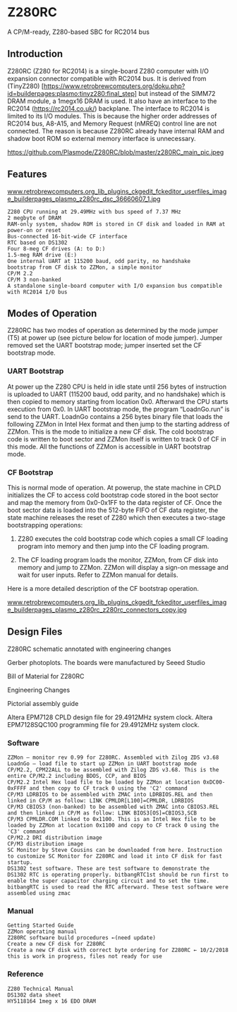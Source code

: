 # Z280RC
A CP/M-ready, Z280-based SBC for RC2014 bus
## Introduction

Z280RC (Z280 for RC2014) is a single-board Z280 computer with I/O expansion connector compatible with RC2014 bus. It is derived from (TinyZ280) [https://www.retrobrewcomputers.org/doku.php?id=builderpages:plasmo:tinyz280:final_step] but instead of the SIMM72 DRAM module, a 1megx16 DRAM is used. It also have an interface to the RC2014 (https://rc2014.co.uk/) backplane. The interface to RC2014 is limited to its I/O modules. This is because the higher order addresses of RC2014 bus, A8-A15, and Memory Request (nMREQ) control line are not connected. The reason is because Z280RC already have internal RAM and shadow boot ROM so external memory interface is unnecessary.

https://github.com/Plasmode/Z280RC/blob/master/z280RC_main_pic.jpeg
## Features

www.retrobrewcomputers.org_lib_plugins_ckgedit_fckeditor_userfiles_image_builderpages_plasmo_z280rc_dsc_36660607_1.jpg

    Z280 CPU running at 29.49MHz with bus speed of 7.37 MHz
    2 megbyte of DRAM
    RAM-only system, shadow ROM is stored in CF disk and loaded in RAM at power-on or reset
    Bus-connected 16-bit-wide CF interface
    RTC based on DS1302
    Four 8-meg CF drives (A: to D:)
    1.5-meg RAM drive (E:)
    One internal UART at 115200 baud, odd parity, no handshake
    bootstrap from CF disk to ZZMon, a simple monitor
    CP/M 2.2
    CP/M 3 non-banked
    A standalone single-board computer with I/O expansion bus compatible with RC2014 I/O bus

## Modes of Operation

Z280RC has two modes of operation as determined by the mode jumper (T5) at power up (see picture below for location of mode jumper). Jumper removed set the UART bootstrap mode; jumper inserted set the CF bootstrap mode.
### UART Bootstrap

At power up the Z280 CPU is held in idle state until 256 bytes of instruction is uploaded to UART (115200 baud, odd parity, and no handshake) which is then copied to memory starting from location 0x0. Afterward the CPU starts execution from 0x0. In UART bootstrap mode, the program “LoadnGo.run” is send to the UART. LoadnGo contains a 256 bytes binary file that loads the following ZZMon in Intel Hex format and then jump to the starting address of ZZMon. This is the mode to initialize a new CF disk. The cold bootstrap code is written to boot sector and ZZMon itself is written to track 0 of CF in this mode. All the functions of ZZMon is accessible in UART bootstrap mode.
### CF Bootstrap

This is normal mode of operation. At powerup, the state machine in CPLD initializes the CF to access cold bootstrap code stored in the boot sector and map the memory from 0x0-0x1FF to the data register of CF. Once the boot sector data is loaded into the 512-byte FIFO of CF data register, the state machine releases the reset of Z280 which then executes a two-stage bootstrapping operations:

1. Z280 executes the cold bootstrap code which copies a small CF loading program into memory and then jump into the CF loading program.

2. The CF loading program loads the monitor, ZZMon, from CF disk into memory and jump to ZZMon. ZZMon will display a sign-on message and wait for user inputs. Refer to ZZMon manual for details.

Here is a more detailed description of the CF bootstrap operation.

www.retrobrewcomputers.org_lib_plugins_ckgedit_fckeditor_userfiles_image_builderpages_plasmo_z280rc_z280rc_connectors_copy.jpg
## Design Files

Z280RC schematic annotated with engineering changes

Gerber photoplots. The boards were manufactured by Seeed Studio

Bill of Material for Z280RC

Engineering Changes

Pictorial assembly guide

Altera EPM7128 CPLD design file for 29.4912MHz system clock. Altera EPM7128SQC100 programming file for 29.4912MHz system clock.

### Software

    ZZMon – monitor rev 0.99 for Z280RC. Assembled with Zilog ZDS v3.68
    LoadnGo – load file to start up ZZMon in UART bootstrap mode
    CP/M2.2, CPM22ALL to be assembled with Zilog ZDS v3.68. This is the entire CP/M2.2 including BDOS, CCP, and BIOS
    CP/M2.2 Intel Hex load file to be loaded by ZZMon at location 0xDC00-0xFFFF and then copy to CF track 0 using the 'C2' command
    CP/M3 LDRBIOS to be assembled with ZMAC into LDRBIOS.REL and then linked in CP/M as follow: LINK CPMLDR[L100]=CPMLDR, LDRBIOS
    CP/M3 CBIOS3 (non-banked) to be assembled with ZMAC into CBIOS3.REL and then linked in CP/M as follow: LINK BIOS3[OS]=CBIOS3,SCB
    CP/M3 CPMLDR.COM linked to 0x1100. This is an Intel Hex file to be loaded by ZZMon at location 0x1100 and copy to CF track 0 using the 'C3' command
    CP/M2.2 DRI distribution image
    CP/M3 distribution image
    SC Monitor by Steve Cousins can be downloaded from here. Instruction to customize SC Monitor for Z280RC and load it into CF disk for fast startup.
    DS1302 test software. These are test software to demonstrate the DS1302 RTC is operating properly. bitbangRTC1st should be run first to enable the super capacitor charging circuit and to set the time. bitbangRTC is used to read the RTC afterward. These test software were assembled using zmac

### Manual

    Getting Started Guide
    ZZMon operating manual
    Z280RC software build procedures ←(need update)
    Create a new CF disk for Z280RC
    Create a new CF disk with correct byte ordering for Z280RC ← 10/2/2018 this is work in progress, files not ready for use

### Reference

    Z280 Technical Manual
    DS1302 data sheet
    HY5118164 1meg x 16 EDO DRAM

